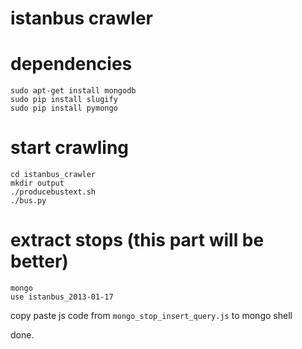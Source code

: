 istanbus crawler
==

dependencies
====
```
sudo apt-get install mongodb  
sudo pip install slugify  
sudo pip install pymongo
```

start crawling
====
```
cd istanbus_crawler  
mkdir output  
./producebustext.sh  
./bus.py
```

extract stops (this part will be better)
==

```
mongo  
use istanbus_2013-01-17  
```
copy paste js code from ```mongo_stop_insert_query.js``` to mongo shell

done.
